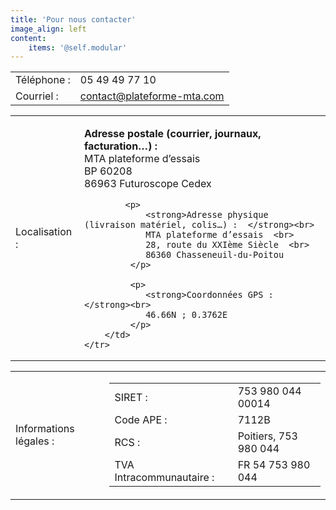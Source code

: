 ```yaml
---
title: 'Pour nous contacter'
image_align: left
content:
    items: '@self.modular'
---
```


<table>
    <tr>
        <td>Téléphone :</td>
        <td>05 49 49 77 10</td>
    </tr>
    <tr>
        <td>Courriel :</td>
        <td><a href="mailto:contact@plateforme-mta.com">contact@plateforme-mta.com</a></td>
    </tr>
</table>

<table>
    <tr>
        <td>Localisation :</td>
        <td>
            <p>
                <strong>Adresse postale (courrier, journaux, facturation…) :</strong><br>
                MTA plateforme d’essais  <br>
                BP 60208  <br>
                86963 Futuroscope Cedex
             </p>

            <p>
                <strong>Adresse physique (livraison matériel, colis…) :  </strong><br>
                MTA plateforme d’essais  <br>
                28, route du XXIème Siècle  <br>
                86360 Chasseneuil-du-Poitou
             </p>

             <p>
                <strong>Coordonnées GPS :  </strong><br>
                46.66N ; 0.3762E
             </p>
        </td>
    </tr>
</table>

<table>
    <tr>
        <td>Informations légales : </td>
        <td>
            <table>
            	<tr>
                    <td>SIRET : </td>
                    <td>753 980 044 00014 </td>
                </tr>
            	<tr>
                    <td>Code APE : </td>
                    <td>7112B </td>
                </tr>
            	<tr>
                    <td>RCS : </td>
                    <td>Poitiers, 753 980 044 </td>
                </tr>
            	<tr>
                    <td>TVA Intracommunautaire :</td>
                    <td>FR 54 753 980 044 </td>
                </tr>
            </table>
        </td>
    </tr>
    
</table>